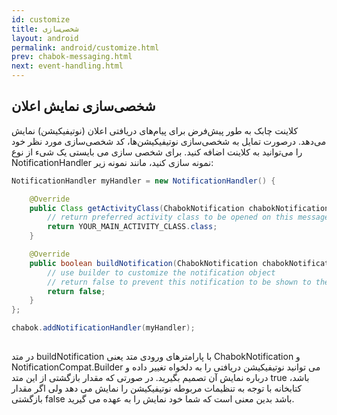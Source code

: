 ```yaml
---
id: customize
title: شخصی‌سازی
layout: android
permalink: android/customize.html
prev: chabok-messaging.html
next: event-handling.html
---
```


## شخصی‌سازی نمایش اعلان

کلاینت چابک به طور پیش‌فرض برای پیام‌های دریافتی اعلان (نوتیفیکیشن) نمایش می‌دهد. درصورت تمایل به شخصی‌سازی نوتیفیکیشن‌ها، کد شخصی‌سازی مورد نظر خود را می‌توانید به کلاینت اضافه کنید.
برای شخصی سازی می بایستی یک شیء از نوع NotificationHandler نمونه سازی کنید، مانند نمونه زیر:

```java                
NotificationHandler myHandler = new NotificationHandler() {

    @Override
    public Class getActivityClass(ChabokNotification chabokNotification) {
        // return preferred activity class to be opened on this message's notification
        return YOUR_MAIN_ACTIVITY_CLASS.class;
    }

    @Override
    public boolean buildNotification(ChabokNotification chabokNotification, NotificationCompat.Builder builder) {
        // use builder to customize the notification object
        // return false to prevent this notification to be shown to the user, otherwise true
        return false;
    }
};

chabok.addNotificationHandler(myHandler);
 
```               
            
در متد buildNotification با پارامترهای ورودی متد یعنی ChabokNotification و NotificationCompat.Builder می توانید نوتیفیکیشن دریافتی را به دلخواه تغییر داده و درباره نمایش آن تصمیم بگیرید. در صورتی که مقدار بازگشتی از این متد true باشد، کتابخانه با توجه به تنظیمات مربوطه نوتیفیکیشن را نمایش می دهد ولی اگر مقدار بازگشتی false باشد بدین معنی است که شما خود نمایش را به عهده می گیرید.
